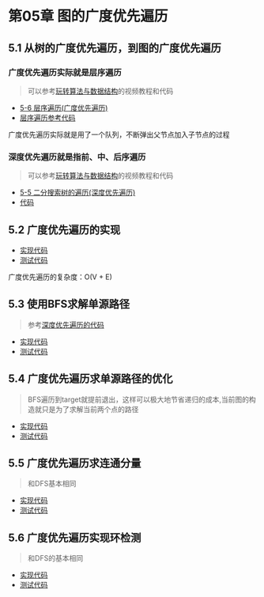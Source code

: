# 第05章 图的广度优先遍历

## 5.1 从树的广度优先遍历，到图的广度优先遍历

### 广度优先遍历实际就是层序遍历

> 可以参考[玩转算法与数据结构](https://coding.imooc.com/learn/list/71.html)的视频教程和代码

+ [5-6 层序遍历(广度优先遍历)](https://coding.imooc.com/lesson/71.html#mid=1510)
+ [层序遍历参考代码](https://github.com/19920625lsg/liuyubobobo-algorithms/blob/master/Part1Basic/JAVA/src/main/java/Chapter5BinarySearchTree/Section5TraverseSection6LevelOrder/BST.java#L149)

广度优先遍历实际就是用了一个队列，不断弹出父节点加入子节点的过程

### 深度优先遍历就是指前、中、后序遍历

> 可以参考[玩转算法与数据结构](https://coding.imooc.com/learn/list/71.html)的视频教程和代码

+ [5-5 二分搜索树的遍历(深度优先遍历)](https://coding.imooc.com/lesson/71.html#mid=1509)
+ [代码](https://github.com/19920625lsg/liuyubobobo-algorithms/blob/master/Part1Basic/JAVA/src/main/java/Chapter5BinarySearchTree/Section5TraverseSection6LevelOrder/BST.java#L149)

## 5.2 广度优先遍历的实现

+ [实现代码](src/main/java/Chapter05BreadthFirstTraversal/Section2GraphBFS/GraphBFS.java)
+ [测试代码](src/main/java/Chapter05BreadthFirstTraversal/Section2GraphBFS/Main.java)

广度优先遍历的复杂度：O(V + E)

## 5.3 使用BFS求解单源路径

> 参考[深度优先遍历的代码](src/main/java/Chapter04DFSInAction/Section4To5SingleSourcePath)

+ [实现代码](src/main/java/Chapter05BreadthFirstTraversal/Section3GraphBFSSingleSourcePath/GraphBFSSingleSourcePath.java)
+ [测试代码](src/main/java/Chapter05BreadthFirstTraversal/Section3GraphBFSSingleSourcePath/Main.java)


## 5.4 广度优先遍历求单源路径的优化

> BFS遍历到target就提前退出，这样可以极大地节省递归的成本,当前图的构造就只是为了求解当前两个点的路径

+ [实现代码](src/main/java/Chapter05BreadthFirstTraversal/Section4GraphBFSSingleSourcePathOptimize/GraphBFSSingleSourcePathOptimize.java)
+ [测试代码](src/main/java/Chapter05BreadthFirstTraversal/Section4GraphBFSSingleSourcePathOptimize/Main.java)

## 5.5 广度优先遍历求连通分量

> 和DFS基本相同

+ [实现代码](src/main/java/Chapter05BreadthFirstTraversal/Section5GraphBFSConnectedComponents/GraphBFSConnectedComponents.java)
+ [测试代码](src/main/java/Chapter05BreadthFirstTraversal/Section5GraphBFSConnectedComponents/Main.java)

## 5.6 广度优先遍历实现环检测

> 和DFS的基本相同

+ [实现代码](src/main/java/Chapter05BreadthFirstTraversal/Section6GraphBFSCycleDetect/GraphBFSCycleDetect.java)
+ [测试代码](src/main/java/Chapter05BreadthFirstTraversal/Section6GraphBFSCycleDetect/Main.java)

